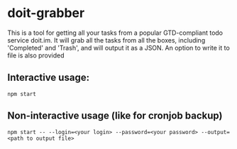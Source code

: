 # doit-grabber
This is a tool for getting all your tasks from a popular GTD-compliant todo service doit.im. 
It will grab all the tasks from all the boxes, including 'Completed' and 'Trash', and will output it as a JSON.
An option to write it to file is also provided
## Interactive usage:
```
npm start
```
## Non-interactive usage (like for cronjob backup)
```
npm start -- --login=<your login> --password=<your password> --output=<path to output file>
```
